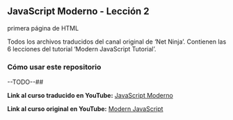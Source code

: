 ## JavaScript Moderno - Lección 2

primera página de HTML

Todos los archivos traducidos del canal original de ‘Net Ninja’.  Contienen las 6 lecciones del tutorial ‘Modern JavaScript Tutorial’.

### Cómo usar este repositorio

--TODO--##

**Link al curso traducido en YouTube:** [JavaScript Moderno](https://www.youtube.com/channel/UCuSHTq2yiCY5QBNoEXv8JpA/)

**Link al curso original en YouTube:** [Modern JavaScript](https://www.youtube.com/playlist?list=PL4cUxeGkcC9haFPT7J25Q9GRB_ZkFrQAc)